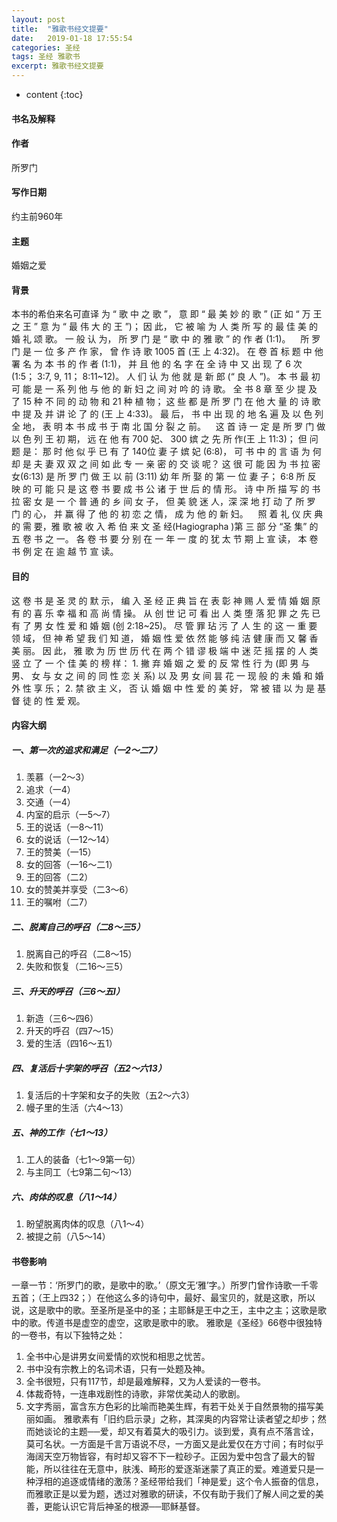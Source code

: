 ```yaml
---
layout: post
title:  "雅歌书经文提要"
date:   2019-01-18 17:55:54
categories: 圣经
tags: 圣经 雅歌书
excerpt: 雅歌书经文提要
---
```


* content
{:toc}

#### 书名及解释

#### 作者
所罗门

#### 写作日期
约主前960年

#### 主题
婚姻之爱

#### 背景
本书的希伯来名可直译 为 “ 歌 中 之 歌 ”， 意 即 “ 最 美 妙 的 歌 ” (正 如 “ 万 王 之 王 ” 意 为 “ 最 伟 大 的 王 ”)； 因 此， 它 被 喻 为 人 类 所 写 的 最 佳 美 的 婚 礼 颂 歌。 一 般 认 为， 所 罗 门 是 “ 歌 中 的 雅 歌 ” 的 作 者 (1:1)。
   所 罗 门 是 一 位 多 产 作 家， 曾 作 诗 歌 1005 首 (王 上 4:32)。 在 卷 首 标 题 中 他 署 名 为 本 书 的 作 者 (1:1)， 并 且 他 的 名 字 在 全 诗 中 又 出 现 了 6 次 (1:5； 3:7, 9, 11； 8:11~12)。 人 们 认 为 他 就 是 新 郎 (“ 良 人 ”)。 本 书 最 初 可 能 是 一 系 列 他 与 他 的 新 妇 之 间 对 吟 的 诗 歌。 全 书 8 章 至 少 提 及 了 15 种 不 同 的 动 物 和 21 种 植 物； 这 些 都 是 所 罗 门 在 他 大 量 的 诗 歌 中 提 及 并 讲 论 了 的 (王 上 4:33)。 最 后， 书 中 出 现 的 地 名 遍 及 以 色 列 全 地， 表 明 本 书 成 书 于 南 北 国 分 裂 之 前。
   这 首 诗 一 定 是 所 罗 门 做 以 色 列 王 初 期， 远 在 他 有 700 妃、 300 嫔 之 先 所 作(王 上 11:3)； 但 问 题 是： 那 时 他 似 乎 已 有 了 140位 妻 子 嫔 妃 (6:8)， 可 书 中 的 言 语 为 何 却 是 夫 妻 双 双 之 间 如 此 专 一 亲 密 的 交 谈 呢？ 这 很 可 能 因 为 书 拉 密 女(6:13) 是 所 罗 门 做 王 以 前 (3:11) 幼 年 所 娶 的 第 一 位 妻 子； 6:8 所 反 映 的 可 能 只 是 这 卷 书 要 成 书 公 诸 于 世 后 的 情 形。 诗 中 所 描 写 的 书 拉 密 女 是 一 个 普 通 的 乡 间 女 子， 但 美 貌 迷 人，深 深 地 打 动 了 所 罗 门 的 心， 并 赢 得 了 他 的 初 恋 之 情， 成 为 他 的 新 妇。
   照 着 礼 仪 庆 典 的 需 要，雅 歌 被 收 入 希 伯 来 文 圣 经(Hagiographa )第 三 部 分 “圣 集” 的 五 卷 书 之 一。 各 卷 书 要 分 别 在 一 年 一 度 的 犹 太 节 期 上 宣 读， 本 卷 书 例 定 在 逾 越 节 宣 读。

#### 目的
这 卷 书 是 圣 灵 的 默 示， 编 入 圣 经 正 典 旨 在 表 彰 神 赐 人 爱 情 婚 姻 原 有 的 喜 乐 幸 福 和 高 尚 情 操。 从 创 世 记 可 看 出 人 类 堕 落 犯 罪 之 先 已 有 了 男 女 性 爱 和 婚 姻 (创 2:18~25)。 尽 管 罪 玷 污 了 人 生 的 这 一 重 要 领 域， 但 神 希 望 我 们 知 道， 婚 姻 性 爱 依 然 能 够 纯 洁 健 康 而 又 馨 香 美 丽。 因 此， 雅 歌 为 历 世 历 代 在 两 个 错 谬 极 端 中 迷 茫 摇 摆 的 人 类 竖 立 了 一 个 佳 美 的 榜 样： 1. 撇 弃 婚 姻 之 爱 的 反 常 性 行 为 (即 男 与 男、 女 与 女 之 间 的 同 性 恋 关 系) 以 及 男 女 间 昙 花 一 现 般 的 未 婚 和 婚 外 性 享 乐； 2. 禁 欲 主 义， 否 认 婚 姻 中 性 爱 的 美 好， 常 被 错 以 为 是 基 督 徒 的 性 爱 观。

#### 内容大纲
##### 一、第一次的追求和满足（一2～二7）
1. 羡慕（一2～3）
2. 追求（一4）
3. 交通（一4）
4. 内室的启示（一5～7）
5. 王的说话（一8～11）
6. 女的说话（一12～14）
7. 王的赞美（一15）
8. 女的回答（一16～二1）
9. 王的回答（二2）
10. 女的赞美并享受（二3～6）
11. 王的嘱咐（二7）

##### 二、脱离自己的呼召（二8～三5）
1. 脱离自己的呼召（二8～15）
2. 失败和恢复（二16～三5）

##### 三、升天的呼召（三6～五l）
1. 新造（三6～四6）
2. 升天的呼召（四7～15）
3. 爱的生活（四16～五1）


##### 四、复活后十字架的呼召（五2～六13）
1. 复活后的十字架和女子的失败（五2～六3）
2. 幔子里的生活（六4～13）

##### 五、神的工作（七1～13）
1. 工人的装备（七1～9第一句）
2. 与主同工（七9第二句～13）

##### 六、肉体的叹息（八1～14）
1. 盼望脱离肉体的叹息（八1～4）
2. 被提之前（八5～14）


#### 书卷影响
一章一节：‘所罗门的歌，是歌中的歌。’（原文无‘雅’字。）所罗门曾作诗歌一千零五首；（王上四32；）在他这么多的诗句中，最好、最宝贝的，就是这歌，所以说，这是歌中的歌。至圣所是圣中的圣；主耶稣是王中之王，主中之主；这歌是歌中的歌。传道书是虚空的虚空，这歌是歌中的歌。
雅歌是《圣经》66卷中很独特的一卷书，有以下独特之处：
1. 全书中心是讲男女间爱情的欢悦和相思之忧苦。
2. 书中没有宗教上的名词术语，只有一处题及神。
3. 全书很短，只有117节，却是最难解释，又为人爱读的一卷书。
4. 体裁奇特，一连串戏剧性的诗歌，非常优美动人的歌剧。
5. 文字秀丽，富含东方色彩的比喻而艳美生辉，有若干处关于自然景物的描写美丽如画。
雅歌素有「旧约启示录」之称，其深奥的内容常让读者望之却步；然而她谈论的主题──爱，却又有着莫大的吸引力。谈到爱，真有点不落言诠，莫可名状。一方面是千言万语说不尽，一方面又是此爱仅在方寸间；有时似乎海阔天空万物皆容，有时却又容不下一粒砂子。正因为爱中包含了最大的智能，所以往往在无意中，肤浅、畸形的爱逐渐迷蒙了真正的爱。难道爱只是一种浮相的追逐或情绪的激荡？圣经带给我们「神是爱」这个令人振奋的信息，而雅歌正是以爱为题，透过对雅歌的研读，不仅有助于我们了解人间之爱的美善，更能认识它背后神圣的根源──耶稣基督。

  







